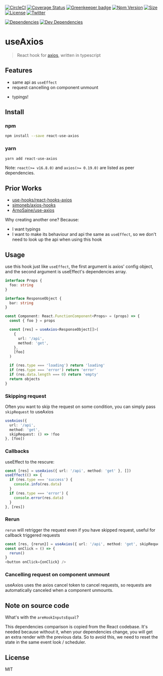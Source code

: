 [![CircleCI](https://circleci.com/gh/Boshen/use-axios/tree/master.svg?style=svg)](https://circleci.com/gh/Boshen/use-axios/tree/master)
[![Coverage Status](https://coveralls.io/repos/github/Boshen/use-axios/badge.svg?branch=master)](https://coveralls.io/github/Boshen/use-axios?branch=master)
[![Greenkeeper badge](https://badges.greenkeeper.io/Boshen/use-axios.svg)](https://greenkeeper.io/)
[![Npm Version](https://img.shields.io/npm/v/react-use-axios)](https://img.shields.io/npm/v/react-use-axios)
[![Size](https://img.shields.io/bundlephobia/minzip/react-use-axios)](https://bundlephobia.com/result?p=react-use-axios)
[![License](https://img.shields.io/npm/l/react-use-axios)](https://img.shields.io/npm/l/react-use-axios)
[![Twitter](https://img.shields.io/twitter/follow/BoshenBoshen.svg?style=social)](https://twitter.com/BoshenBoshen)

[![Dependencies](https://img.shields.io/david/boshen/use-axios)](https://img.shields.io/david/boshen/use-axios)
[![Dev Dependencies](https://img.shields.io/david/dev/boshen/use-axios)](https://img.shields.io/david/dev/boshen/use-axios)

# useAxios

> React hook for [axios], written in typescript

## Features

* same api as `useEffect`
* request cancelling on component unmount
- typings!

## Install

### npm

```bash
npm install --save react-use-axios
```

### yarn

```bash
yarn add react-use-axios
```

Note: `react(>= v16.8.0)` and `axios(>= 0.19.0)` are listed as peer dependencies.

## Prior Works
* [use-hooks/react-hooks-axios](https://github.com/use-hooks/react-hooks-axios)
* [simoneb/axios-hooks](https://github.com/simoneb/axios-hooks)
* [ArnoSaine/use-axios](https://github.com/ArnoSaine/use-axios)

Why creating another one? Because:
* I want typings
* I want to make its behaviour and api the same as `useEffect`, so we don't need to look up the api when using this hook

## Usage
use this hook just like `useEffect`, the first argument is axios' config object,
and the second argument is useEffect's dependencies array.

```typescript
interface Props {
  foo: string
}

interface ResponseObject {
  bar: string
}

const Component: React.FunctionComponent<Props> = (props) => {
  const { foo } = props

  const [res] = useAxios<ResponseObject[]>(
    {
      url: '/api',
      method: 'get',
    },
    [foo]
  )

  if (res.type === 'loading') return 'loading'
  if (res.type === 'error') return 'error'
  if (res.data.length === 0) return 'empty'
  return objects
}
```

### Skipping request
Often you want to skip the request on some condition, you can simply pass `skipRequest` to useAxios
```typescript
useAxios({
  url: '/api',
  method: 'get',
  skipRequest: () => !foo
}, [foo])
```

### Callbacks
useEffect to the rescure:
```typescript
const [res] = useAxios({ url: '/api', method: 'get' }, [])
useEffect(() => {
  if (res.type === 'success') {
    console.info(res.data)
  }
  if (res.type === 'error') {
    console.error(res.data)
  }
}, [res])
```

### Rerun
`rerun` will retrigger the request even if you have skipped request, useful for callback triggered requests
```typescript
const [res, {rerun}] = useAxios({ url: '/api', method: 'get', skipRequest: () => true }, [])
const onClick = () => {
  rerun()
}
<button onClick={onClick} />
```

### Cancelling request on component unmount
useAxios uses the axios cancel token to cancel requests, so requests are automatically canceled when a component unmounts.

## Note on source code
What's with the `areHookInputsEqual`?

This dependencies comparison is copied from the React codebase.
It's needed because without it, when your dependencies change, you will get an extra render with the previous data. So to avoid this, we need to reset the state in the same event look / scheduler.

## License

MIT

[axios]: https://github.com/axios/axios
